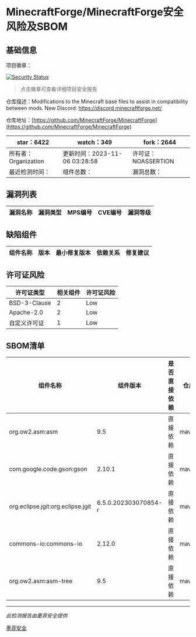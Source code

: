 # MinecraftForge/MinecraftForge安全风险及SBOM

## 基础信息

项目徽章：

[![Security Status](https://www.murphysec.com/platform3/v31/badge/1721590574265954304.svg)](https://www.murphysec.com/console/report/1695860252087246848/1721590574265954304)

> 点击徽章可查看详细项目安全报告

仓库描述：Modifications to the Minecraft base files to assist in compatibility between mods. New Discord: https://discord.minecraftforge.net/

仓库地址：[https://github.com/MinecraftForge/MinecraftForge](https://github.com/MinecraftForge/MinecraftForge)

| star：6422 | watch：349 | fork：2644 |
| ----------- | -------------- | ------------ |
| 所有者：Organization | 更新时间：2023-11-06 03:28:58 | 许可证：NOASSERTION |
| 最近检测时间： | 组件总数： | 漏洞总数： |




## 漏洞列表

| 漏洞名称 | 漏洞类型 | MPS编号 | CVE编号 | 漏洞等级 |
| ------- | ------ | ------- | ------ | ----- |





## 缺陷组件

| 组件名称 | 版本 | 最小修复版本 | 依赖关系 | 修复建议 |
| -------- | ---- | ------------ | -------- | -------- |





## 许可证风险

| 许可证类型 | 相关组件 | 许可证风险 |
| ---------- | -------- | ---------- |
|BSD-3-Clause|2|Low|
|Apache-2.0|2|Low|
|自定义许可证|1|Low|




## SBOM清单

| 组件名称 | 组件版本 | 是否直接依赖 | 仓库 |
| -------- | -------- | ------------ | ---- |
|org.ow2.asm:asm|9.5|直接依赖|maven|
|com.google.code.gson:gson|2.10.1|直接依赖|maven|
|org.eclipse.jgit:org.eclipse.jgit|6.5.0.202303070854-r|直接依赖|maven|
|commons-io:commons-io|2.12.0|直接依赖|maven|
|org.ow2.asm:asm-tree|9.5|直接依赖|maven|


------

*此检测报告由墨菲安全提供*

[墨菲安全](www.murphysec.com)